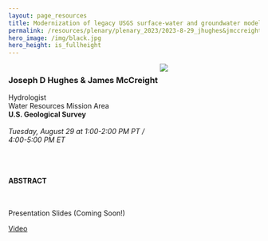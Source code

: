 ```yaml
---
layout: page_resources
title: Modernization of legacy USGS surface-water and groundwater models
permalink: /resources/plenary/plenary_2023/2023-8-29_jhughes&jmccreight
hero_image: /img/black.jpg
hero_height: is_fullheight
---
```


<style>
    .cont {
      display: flex;
      flex-wrap: wrap;
    }

.col1 {
      flex: 3; 
      min-width: 200px;
    }

.col2 {
      flex: 1;
      min-width: 200px;
    }

</style>

<body>
    <div class="cont">
      <div class="col1">
        <h3><strong>Joseph D Hughes & James McCreight</strong></h3>
        Hydrologist <br>
        Water Resources Mission Area<br>
        <b>U.S. Geological Survey</b>
        <br><br>
        <em>Tuesday, August 29 at 1:00-2:00 PM PT / 4:00-5:00 PM ET</em>
        <br><br>
      </div>
        <div class="col2">
            <img src="../../../../img/photos/jhughes.png" align="center"><br>
        </div>
    </div><br><br>
</body>

**ABSTRACT**

<br><br>
Presentation Slides (Coming Soon!)

[Video](https://youtu.be/Dxf5iTRJ8cI?si=KZiAOCvTmQBhqQlx)
